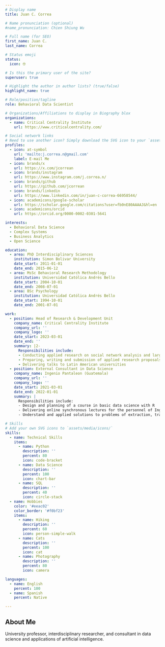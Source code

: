 ```yaml
---
# Display name
title: Juan C. Correa

# Name pronunciation (optional)
#name_pronunciation: Chien Shiung Wu

# Full name (for SEO)
first_name: Juan C.
last_name: Correa

# Status emoji
status:
  icon: 🤓

# Is this the primary user of the site?
superuser: true

# Highlight the author in author lists? (true/false)
highlight_name: true

# Role/position/tagline
role: Behavioral Data Scientist

# Organizations/Affiliations to display in Biography blox
organizations:
  - name: Critical Centrality Institute
    url: https://www.criticalcentrality.com/

# Social network links
# Need to use another icon? Simply download the SVG icon to your `assets/media/icons/` folder.
profiles:
  - icon: at-symbol
    url: 'mailto:j.correa.n@gmail.com'
    label: E-mail Me
  - icon: brands/x
    url: https://x.com/jcorrean
  - icon: brands/instagram
    url: https://www.instagram.com/j.correa.n/
  - icon: brands/github
    url: https://github.com/jcorrean
  - icon: brands/linkedin
    url: https://www.linkedin.com/in/juan-c-correa-66958544/
  - icon: academicons/google-scholar
    url: https://scholar.google.com/citations?user=fb0nE80AAAAJ&hl=en
  - icon: academicons/orcid
    url: https://orcid.org/0000-0002-0301-5641

interests:
  - Behavioral Data Science
  - Complex Systems
  - Business Analytics
  - Open Science

education:
  - area: PhD Interdisciplinary Sciences
    institution: Simon Bolivar University
    date_start: 2011-01-01
    date_end: 2015-06-12
  - area: MsSc Behavioral Research Methodology
    institution: Universidad Católica Andrés Bello
    date_start: 2004-10-01
    date_end: 2008-07-01
  - area: BSc Psychology
    institution: Universidad Católica Andrés Bello
    date_start: 1994-10-01
    date_end: 2001-07-01

work:
  - position: Head of Research & Development Unit
    company_name: Critical Centrality Institute
    company_url: ''
    company_logo: ''
    date_start: 2023-03-01
    date_end: ''
    summary: |2-
      Responsibilities include:
      - Conducting applied research on social network analysis and large language models with Python and R
      - Preparing, writing and submission of applied research proposals to international research funding agencies 
      - Delivering talks to Latin American universities
  - position: External Consultant in Data Science
    company_name: Ingenio Pantaleon (Guatemala)
    company_url: ''
    company_logo: ''
    date_start: 2021-03-01
    date_end: 2022-01-01
    summary: |
      Responsibilities include:
      - Design and planning of a course in basic data science with R
      - Delivering online synchronous lectures for the personnel of Ingenio Pantaleon
      - Understand and applied solutions to problems of extraction, transformation, and loading data

# Skills
# Add your own SVG icons to `assets/media/icons/`
skills:
  - name: Technical Skills
    items:
      - name: Python
        description: ''
        percent: 80
        icon: code-bracket
      - name: Data Science
        description: ''
        percent: 100
        icon: chart-bar
      - name: SQL
        description: ''
        percent: 40
        icon: circle-stack
  - name: Hobbies
    color: '#eeac02'
    color_border: '#f0bf23'
    items:
      - name: Hiking
        description: ''
        percent: 60
        icon: person-simple-walk
      - name: Cats
        description: ''
        percent: 100
        icon: cat
      - name: Photography
        description: ''
        percent: 80
        icon: camera

languages:
  - name: English
    percent: 100
  - name: Spanish
    percent: Native

---
```


## About Me

University professor, interdisciplinary researcher, and consultant in data science and applications of artificial intelligence.
